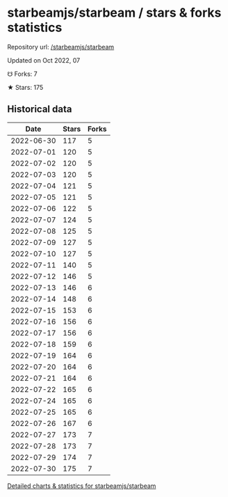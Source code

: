 # starbeamjs/starbeam / stars & forks statistics

Repository url: [/starbeamjs/starbeam](https://github.com/starbeamjs/starbeam)

Updated on Oct 2022, 07

☋ Forks: 7

★ Stars: 175

## Historical data
| Date | Stars | Forks |
|------|-------|-------|
| 2022-06-30 | 117 | 5 | 
| 2022-07-01 | 120 | 5 | 
| 2022-07-02 | 120 | 5 | 
| 2022-07-03 | 120 | 5 | 
| 2022-07-04 | 121 | 5 | 
| 2022-07-05 | 121 | 5 | 
| 2022-07-06 | 122 | 5 | 
| 2022-07-07 | 124 | 5 | 
| 2022-07-08 | 125 | 5 | 
| 2022-07-09 | 127 | 5 | 
| 2022-07-10 | 127 | 5 | 
| 2022-07-11 | 140 | 5 | 
| 2022-07-12 | 146 | 5 | 
| 2022-07-13 | 146 | 6 | 
| 2022-07-14 | 148 | 6 | 
| 2022-07-15 | 153 | 6 | 
| 2022-07-16 | 156 | 6 | 
| 2022-07-17 | 156 | 6 | 
| 2022-07-18 | 159 | 6 | 
| 2022-07-19 | 164 | 6 | 
| 2022-07-20 | 164 | 6 | 
| 2022-07-21 | 164 | 6 | 
| 2022-07-22 | 165 | 6 | 
| 2022-07-24 | 165 | 6 | 
| 2022-07-25 | 165 | 6 | 
| 2022-07-26 | 167 | 6 | 
| 2022-07-27 | 173 | 7 | 
| 2022-07-28 | 173 | 7 | 
| 2022-07-29 | 174 | 7 | 
| 2022-07-30 | 175 | 7 | 


[Detailed charts & statistics for starbeamjs/starbeam](https://reviewgithub.com/rep/starbeamjs/starbeam)
